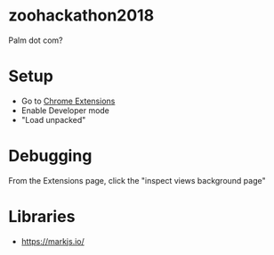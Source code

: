 # zoohackathon2018
Palm dot com?


# Setup

* Go to [Chrome Extensions](chrome://extensions)
* Enable Developer mode
* "Load unpacked"

# Debugging

From the Extensions page, click the "inspect views background page"

# Libraries
* https://markjs.io/
